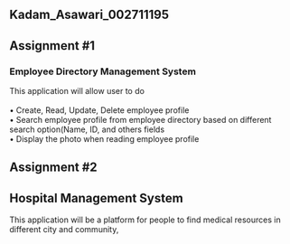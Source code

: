## Kadam_Asawari_002711195
## Assignment #1

### Employee Directory Management System

This application will allow user to do <br/>  
• Create, Read, Update, Delete employee profile <br/> 
• Search employee profile from employee directory based on different search option(Name, ID, and others fields <br/>
• Display the photo when reading employee profile 


## Assignment #2

## Hospital Management System

This application will be a platform for people to find medical resources in different city and community,

